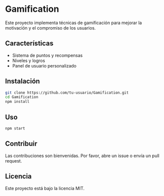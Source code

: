 # Gamification

Este proyecto implementa técnicas de gamificación para mejorar la motivación y el compromiso de los usuarios.

## Características

- Sistema de puntos y recompensas
- Niveles y logros
- Panel de usuario personalizado

## Instalación

```bash
git clone https://github.com/tu-usuario/Gamification.git
cd Gamification
npm install
```

## Uso

```bash
npm start
```

## Contribuir

Las contribuciones son bienvenidas. Por favor, abre un issue o envía un pull request.

## Licencia

Este proyecto está bajo la licencia MIT.
